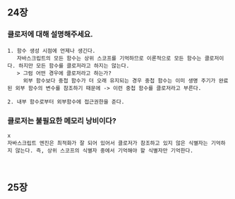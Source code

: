 ## 24장

### 클로저에 대해 설명해주세요.
    1. 함수 생성 시점에 언제나 생긴다.
       자바스크립트의 모든 함수는 상위 스코프를 기억하므로 이론적으로 모든 함수는 클로저이다. 하지만 모든 함수를 클로저라고 하지는 않는다.
       > 그럼 어떤 경우에 클로저라고 하는가?
         외부 함수보다 중첩 함수가 더 오래 유지되는 경우 중첩 함수는 이미 생명 주기가 완료된 외부 함수의 변수를 참조하기 때문에 -> 이런 중첩 함수를 클로저라고 부른다.
         
    2. 내부 함수로부터 외부함수에 접근권한을 준다.
    
### 클로저는 불필요한 메모리 낭비이다?

    x
    자바스크립트 엔진은 최적화가 잘 되어 있어서 클로저가 참조하고 있지 않은 식별자는 기억하지 않는다. 즉, 상위 스코프의 식별자 중에서 기억해야 할 식별자만 기억한다.
    
<br>

## 25장
